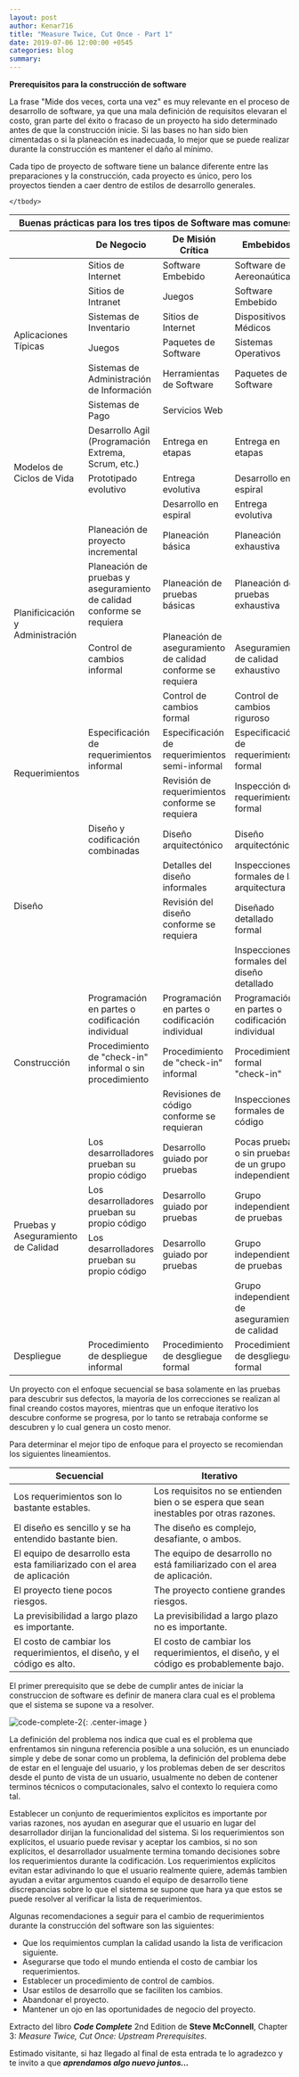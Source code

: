 ```yaml
---
layout: post
author: Kenar716
title: "Measure Twice, Cut Once - Part 1"
date: 2019-07-06 12:00:00 +0545
categories: blog
summary:
---
```

**Prerequisitos para la construcción de software**

La frase "Mide dos veces, corta una vez" es muy relevante en el proceso de desarrollo de software, ya que una mala definición de requisitos elevaran el costo, gran parte del éxito o fracaso de un proyecto ha sido determinado antes de que la construcción inicie. Si las bases no han sido bien cimentadas o si la planeación es inadecuada, lo mejor que se puede realizar durante la construcción es mantener el daño al mínimo. 

Cada tipo de proyecto de software tiene un balance diferente entre las preparaciones y la construcción, cada proyecto es único, pero los proyectos tienden a caer dentro de estilos de desarrollo generales. 

<table class="table table-sm table-striped table-bordered table-responsive align-items-center text-center small">
    <colgroup >
        <col width="25%" />
        <col width="25%" />
        <col width="25%" />
        <col width="25%" />
    </colgroup>
    <thead>
        <tr>
            <th colspan="4" class="table-active text-center">Buenas prácticas para los tres tipos de Software mas comunes</th>
        </tr>
        <tr>
            <th></th>
            <th class="text-center">De Negocio</th>
            <th class="text-center">De Misión Crítica</th>
            <th class="text-center">Embebidos</th>
        </tr>
    </thead>
    <tbody>
        <tr>
            <td markdown="span" rowspan="6" class="table-inverse">Aplicaciones Típicas</td>
            <td markdown="span">Sitios de Internet</td>
            <td markdown="span">Software Embebido</td>
            <td markdown="span">Software de Aereonaútica</td>
        </tr>
        <tr>
            <td markdown="span">Sitios de Intranet</td>
            <td markdown="span">Juegos</td>
            <td markdown="span">Software Embebido</td>
        </tr>
        <tr>
            <td markdown="span">Sistemas de Inventario</td>
            <td markdown="span">Sitios de Internet</td>
            <td markdown="span">Dispositivos Médicos</td>
        </tr>
        <tr>
            <td markdown="span">Juegos</td>
            <td markdown="span">Paquetes de Software</td>
            <td markdown="span">Sistemas Operativos</td>
        </tr>
        <tr>
            <td markdown="span">Sistemas de Administración de Información</td>
            <td markdown="span">Herramientas de Software</td>
            <td markdown="span">Paquetes de Software</td>
        </tr>
        <tr>
            <td markdown="span">Sistemas de Pago</td>
            <td markdown="span">Servicios Web</td>
            <td markdown="span"></td>
        </tr>
        <tr>
            <td markdown="span" rowspan="3" class="table-inverse">Modelos de Ciclos de Vida</td>
            <td markdown="span">Desarrollo Agil (Programación Extrema, Scrum, etc.)</td>
            <td markdown="span">Entrega en etapas</td>
            <td markdown="span">Entrega en etapas</td>
        </tr>
        <tr>
            <td markdown="span">Prototipado evolutivo</td>
            <td markdown="span">Entrega evolutiva</td>
            <td markdown="span">Desarrollo en espiral</td>
        </tr>
        <tr>
            <td markdown="span"></td>
            <td markdown="span">Desarrollo en espiral</td>
            <td markdown="span">Entrega evolutiva</td>
        </tr>
        <tr>
            <td markdown="span" rowspan="4" class="table-inverse">Planificicación y Administración</td>
            <td markdown="span">Planeación de proyecto incremental</td>
            <td markdown="span">Planeación básica</td>
            <td markdown="span">Planeación exhaustiva</td>
        </tr>
        <tr>
            <td markdown="span">Planeación de pruebas y aseguramiento de calidad conforme se requiera</td>
            <td markdown="span">Planeación de pruebas básicas</td>
            <td markdown="span">Planeación de pruebas exhaustiva</td>
        </tr>
        <tr>
            <td markdown="span">Control de cambios informal</td>
            <td markdown="span">Planeación de aseguramiento de calidad conforme se requiera</td>
            <td markdown="span">Aseguramiento de calidad exhaustivo</td>
        </tr>
        <tr>
            <td markdown="span"></td>
            <td markdown="span">Control de cambios formal</td>
            <td markdown="span">Control de cambios riguroso</td>
        </tr>
        <tr>
            <td markdown="span" rowspan="2" class="table-inverse">Requerimientos</td>
            <td markdown="span">Especificación de requerimientos informal</td>
            <td markdown="span">Especificación de requerimientos semi-informal</td>
            <td markdown="span">Especificación de requerimientos formal</td>
        </tr>
        <tr>
            <td markdown="span"></td>
            <td markdown="span">Revisión de requerimientos conforme se requiera</td>
            <td markdown="span">Inspección de requerimientos formal</td>
        </tr>
        <tr>
            <td markdown="span" rowspan="4" class="table-inverse">Diseño</td>
            <td markdown="span">Diseño y codificación combinadas</td>
            <td markdown="span">Diseño arquitectónico</td>
            <td markdown="span">Diseño arquitectónico</td>
        </tr>
        <tr>
            <td markdown="span"></td>
            <td markdown="span">Detalles del diseño informales</td>
            <td markdown="span">Inspecciones formales de la arquitectura</td>
        </tr>
        <tr>
            <td markdown="span"></td>
            <td markdown="span">Revisión del diseño conforme se requiera</td>
            <td markdown="span">Diseñado detallado formal</td>
        </tr>
        <tr>
            <td markdown="span"></td>
            <td markdown="span"></td>
            <td markdown="span">Inspecciones formales del diseño detallado</td>
        </tr>
        <tr>
            <td markdown="span" rowspan="3" class="table-inverse">Construcción</td>
            <td markdown="span">Programación en partes o codificación individual</td>
            <td markdown="span">Programación en partes o codificación individual</td>
            <td markdown="span">Programación en partes o codificación individual</td>
        </tr>
        <tr>
            <td markdown="span">Procedimiento de "check-in" informal o sin procedimiento</td>
            <td markdown="span">Procedimiento de "check-in" informal</td>
            <td markdown="span">Procedimiento formal "check-in"</td>
        </tr>
        <tr>
            <td markdown="span"></td>
            <td markdown="span">Revisiones de código conforme se requieran</td>
            <td markdown="span">Inspecciones formales de código</td>
        </tr>
        <tr>
            <td markdown="span" rowspan="4" class="table-inverse">Pruebas y Aseguramiento de Calidad</td>
            <td markdown="span">Los desarrolladores prueban su propio código</td>
            <td markdown="span">Desarrollo guiado por pruebas</td>
            <td markdown="span">Pocas pruebas o sin pruebas de un grupo independiente</td>
        </tr>
        <tr>
            <td markdown="span">Los desarrolladores prueban su propio código</td>
            <td markdown="span">Desarrollo guiado por pruebas</td>
            <td markdown="span">Grupo independiente de pruebas</td>
        </tr>
        <tr>
            <td markdown="span">Los desarrolladores prueban su propio código</td>
            <td markdown="span">Desarrollo guiado por pruebas</td>
            <td markdown="span">Grupo independiente de pruebas</td>
        </tr>
        <tr>
            <td markdown="span"></td>
            <td markdown="span"></td>
            <td markdown="span">Grupo independiente de aseguramiento de calidad</td>
        </tr>
        <tr>
            <td markdown="span" class="table-inverse">Despliegue</td>
            <td markdown="span">Procedimiento de despliegue informal</td>
            <td markdown="span">Procedimiento de desgliegue formal</td>
            <td markdown="span">Procedimiento de desgliegue formal</td>
        </tr>

    </tbody>
</table>

Un proyecto con el enfoque secuencial se basa solamente en las pruebas para descubrir sus defectos, la mayoría de los correcciones se realizan al final creando costos mayores, mientras que un enfoque iterativo los descubre conforme se progresa, por lo tanto se retrabaja conforme se descubren y lo cual genera un costo menor. 

Para determinar el mejor tipo de enfoque para el proyecto se recomiendan los siguientes lineamientos. 

<table class="table table-striped table-bordered table-responsive align-items-center small">
    <colgroup >
        <col width="50%" />
        <col width="50%" />
    </colgroup>
    <thead>
        <tr>
            <th>Secuencial</th>
            <th>Iterativo</th>
        </tr>
    </thead>
    <tbody>
        <tr>
            <td markdown="span">Los requerimientos son lo bastante estables.</td>
            <td markdown="span">Los requisitos no se entienden bien o se espera que sean inestables por otras razones.</td>
        </tr>
        <tr>
            <td markdown="span">El diseño es sencillo y se ha entendido bastante bien.</td>
            <td markdown="span">The diseño es complejo, desafiante, o ambos.</td>
        </tr>
        <tr>
            <td markdown="span">El equipo de desarrollo esta esta familiarizado con el area de aplicación</td>
            <td markdown="span">The equipo de desarrollo no está familiarizado con el area de aplicación.</td>
        </tr>
        <tr>
            <td markdown="span">El proyecto tiene pocos riesgos.</td>
            <td markdown="span">The proyecto contiene grandes riesgos.</td>
        </tr>
        <tr>
            <td markdown="span">La previsibilidad a largo plazo es importante.</td>
            <td markdown="span">La previsibilidad a largo plazo no es importante.</td>
        </tr>
        <tr>
            <td markdown="span">El costo de cambiar los requerimientos, el diseño, y el código es alto.</td>
            <td markdown="span">El costo de cambiar los requerimientos, el diseño, y el código es probablemente bajo.</td>
        </tr>
    </tbody>
</table>

El primer prerequisito que se debe de cumplir antes de iniciar la construccion de software es definir de manera clara cual es el problema que el sistema se supone va a resolver. 

![code-complete-2](/assets/images/posts/2019-07-06-measuretwicecutoncepart1/PiramidaConstruccion.PNG){: .center-image }

La definición del problema nos indica que cual es el problema que enfrentamos sin ninguna referencia posible a una solución, es un enunciado simple y debe de sonar como un problema, la definición del problema debe de estar en el lenguaje del usuario, y los problemas deben de ser descritos desde el punto de vista de un usuario, usualmente no deben de contener terminos técnicos o computacionales, salvo el contexto lo requiera como tal. 

Establecer un conjunto de requerimientos explícitos es importante por varias razones, nos ayudan en asegurar que el usuario en lugar del desarrollador dirijan la funcionalidad del sistema. Si los requerimientos son explícitos, el usuario puede revisar y aceptar los cambios, si no son explícitos, el desarrollador usualmente termina tomando decisiones sobre los requerimientos durante la codificación. Los requerimientos explícitos evitan estar adivinando lo que el usuario realmente quiere, además tambien ayudan a evitar argumentos cuando el equipo de desarrollo tiene discrepancias sobre lo que el sistema se supone que hara ya que estos se puede resolver al verificar la lista de requerimientos. 

Algunas recomendaciones a seguir para el cambio de requerimientos durante la construcción del software son las siguientes: 
- Que los requimientos cumplan la calidad usando la lista de verificacion siguiente. 
- Asegurarse que todo el mundo entienda el costo de cambiar los requerimientos. 
- Establecer un procedimiento de control de cambios. 
- Usar estilos de desarrollo que se faciliten los cambios. 
- Abandonar el proyecto. 
- Mantener un ojo en las oportunidades de negocio del proyecto. 

Extracto del libro _**Code Complete**_ 2nd Edition de **Steve McConnell**, Chapter 3: _Measure Twice, Cut Once: Upstream Prerequisites_.

Estimado visitante, si haz llegado al final de esta entrada te lo agradezco y te invito a que _**aprendamos algo nuevo juntos...**_